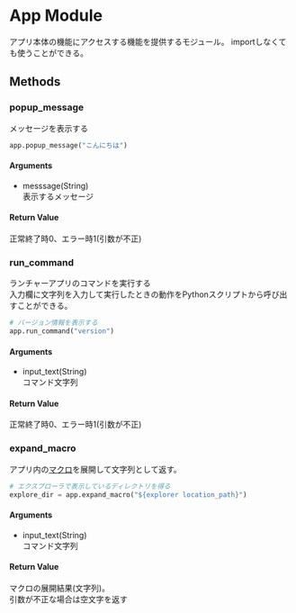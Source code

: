 # App Module

アプリ本体の機能にアクセスする機能を提供するモジュール。
importしなくても使うことができる。

## Methods

### popup_message

メッセージを表示する

```python
app.popup_message("こんにちは")
```

#### Arguments

- messsage(String)  
表示するメッセージ

#### Return Value

正常終了時0、エラー時1(引数が不正)

### run_command

ランチャーアプリのコマンドを実行する  
入力欄に文字列を入力して実行したときの動作をPythonスクリプトから呼び出すことができる。

```python
# バージョン情報を表示する
app.run_command("version")
```

#### Arguments

- input_text(String)  
コマンド文字列

#### Return Value

正常終了時0、エラー時1(引数が不正)

### expand_macro

アプリ内の[マクロ](/macros)を展開して文字列として返す。

```python
# エクスプローラで表示しているディレクトリを得る
explore_dir = app.expand_macro("${explorer location_path}")
```

#### Arguments

- input_text(String)  
コマンド文字列


#### Return Value

マクロの展開結果(文字列)。  
引数が不正な場合は空文字を返す


